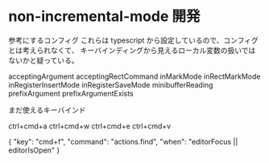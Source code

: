 # non-incremental-mode 開発

参考にするコンフィグ
これらは typescript から設定しているので、コンフィグとは考えられなくて、
キーバインディングから見えるローカル変数の扱いではないかと疑っている。

acceptingArgument
acceptingRectCommand
inMarkMode
inRectMarkMode
inRegisterInsertMode
inRegisterSaveMode
minibufferReading
prefixArgument
prefixArgumentExists

まだ使えるキーバインド

ctrl+cmd+a
ctrl+cmd+w
ctrl+cmd+e
ctrl+cmd+v

{
"key": "cmd+f",
"command": "actions.find",
"when": "editorFocus || editorIsOpen"
}
